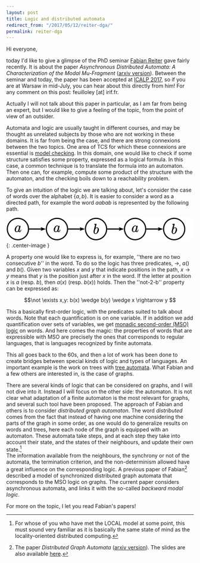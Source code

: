 ```yaml
---
layout: post
title: Logic and distributed automata 
redirect_from: "/2017/05/12/reiter-dga/"
permalink: reiter-dga
---
```


Hi everyone, 

today I'd like to give a glimpse of the PhD seminar [Fabian Reiter](https://www.irif.fr/users/reiterf/index) gave fairly recently. It is about the paper *Asynchronous Distributed Automata: A Characterization of the Modal Mu-Fragment* ([arxiv version](https://arxiv.org/abs/1611.08554)). 
Between the seminar and today, the paper has been accepted at [ICALP 2017](http://icalp17.mimuw.edu.pl/), so if you are at Warsaw in mid-July, you can hear about this directly from him! For any comment on this post: feuilloley [at] irif.fr.

Actually I will not talk about this paper in particular, as I am far from being an expert, but I would like to give a feeling of the topic, from the point of view of an outsider. 

Automata and logic are usually taught in different courses, and may be thought as unrelated subjects by those who are not working in these domains. It is far from being the case, and there are strong connexions between the two topics. One area of TCS for which these connexions are essential is [model checking](https://en.wikipedia.org/wiki/Model_checking). In this domain, one would like to check if some structure satisfies some property, expressed as a logical formula. In this case, a common technique is to translate the formula into an automaton. Then one can, for example, compute some product of the structure with the automaton, and the checking boils down to a reachability problem. 

To give an intuition of the logic we are talking about, let's consider the case of words over the alphabet {$a,b$}. It is easier to consider a word as a directed path, for example the word $aabab$ is represented by the following path. 

![](assets/mot2.svg){: .center-image }

A property one would like to express is, for example, ''there are no two consecutive $b$'' in the word. To do so the logic has three predicates, $\rightarrow$, $a()$ and $b()$. Given two variables $x$ and $y$ that indicate positions in the path, $x \rightarrow y$ means that $y$ is the position just after $x$ in the word. If the letter at position $x$ is $a$ (resp. $b$), then $a(x)$ (resp. $b(x)$) holds. Then the ''not-2-b'' property can be expressed as: 

$$\not \exists x,y: b(x) \wedge b(y) \wedge x \rightarrow y $$ 

This a basically first-order logic, with the predicates suited to talk about words. Note that each quantification is on one variable. If in addition we add quantification over sets of variables, we get [monadic second-order (MSO) logic](https://en.wikipedia.org/wiki/Monadic_second-order_logic) on words. And here comes the magic: the properties of words that are expressible with MSO are precisely the ones that corresponds to regular languages, that is languages recognized by finite automata. 

This all goes back to the 60s, and then a lot of work has been done to create bridges between special kinds of logic and types of languages. An important example is the work on trees with [tree automata](https://en.wikipedia.org/wiki/Tree_automaton). What Fabian and a few others are interested in, is the case of graphs. 

There are several kinds of logic that can be considered on graphs, and I will not dive into it. Instead I will focus on the other side: the automaton. It is not clear what adaptation of a finite automaton is the most relevant for graphs, and several such tool have been proposed. The approach of Fabian and others is to consider _distributed graph automaton_. The word _distributed_ comes from the fact that instead of having one machine considering the parts of the graph in some order, as one would do to generalize results on words and trees, here each node of the graph is equipped with an automaton. These automata take steps, and at each step they take into account their state, and the states of their neighbours, and update their own state.[^1]  
The information available from the neighbours, the synchrony or not of the automata, the termination criterion, and the non-determinism allowed have a great influence on the corresponding logic. A previous paper of Fabian[^2] described a model of synchronized distributed graph automata that corresponds to the MSO logic on graphs. The current paper considers asynchronous automata, and links it with the so-called _backward modal logic_.

For more on the topic, I let you read Fabian's papers! 

[^1]:For whose of you who have met the LOCAL model at some point, this must sound very familiar as it is basically the same state of mind as the locality-oriented distributed computing.
[^2]:The paper _Distributed Graph Automata_ ([arxiv version](https://arxiv.org/abs/1408.3030)). The slides are also available [here](https://www.irif.fr/_media/users/reiterf/lics2015.pdf).
